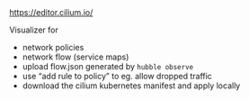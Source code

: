 ## 

https://editor.cilium.io/


Visualizer for 
- network policies
- network flow (service maps)
- upload flow.json generated by `hubble observe`
- use “add rule to policy” to eg. allow dropped traffic
- download the cilium kubernetes manifest and apply locally
